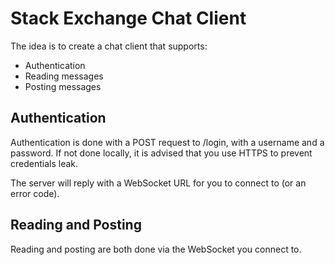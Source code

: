 # Stack Exchange Chat Client
The idea is to create a chat client that supports:
 - Authentication
 - Reading messages
 - Posting messages
 
## Authentication

Authentication is done with a POST request to /login, with a username and a password. If not done locally, it is
advised that you use HTTPS to prevent credentials leak.

The server will reply with a WebSocket URL for you to connect to (or an error code).

## Reading and Posting
Reading and posting are both done via the WebSocket you connect to.